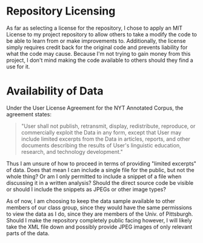 # Repository Licensing
As far as selecting a license for the repository, I chose to apply an MIT
License to my project repository to allow others to take a modify the code to be able to learn from or make improvements to. Additionally, the license simply requires credit back for the original code and prevents liability for what the code may cause. Because I'm not trying to gain money from this project, I don't mind making the code available to others should they find a use for it.

# Availability of Data
Under the User License Agreement for the NYT Annotated Corpus, the agreement states:

> "User shall not publish, retransmit, display, redistribute, reproduce, or commercially exploit the Data in any form, except that User may include limited excerpts from the Data in articles, reports, and other documents describing the results of User's linguistic education, research, and technology development."

Thus I am unsure of how to proceed in terms of providing "limited excerpts" of data. Does that mean I can include a single file for the public, but not the whole thing? Or am I only permitted to include a snippet of a file when discussing it in a written analysis? Should the direct source code be visible or should I include the snippets as JPEGs or other image types?

As of now, I am choosing to keep the data sample available to other members of our class group, since they would have the same permissions to view the data as I do, since they are members of the Univ. of Pittsburgh. Should I make the repository completely public facing however, I will likely take the XML file down and possibly provide JPEG images of only relevant parts of the data.
